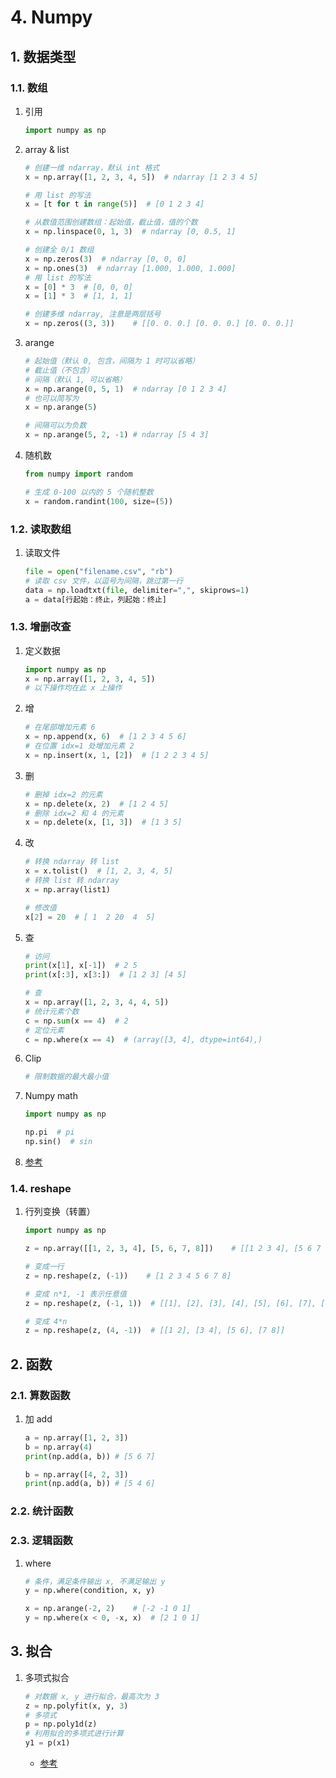 # 4. Numpy

## 1. 数据类型

### 1.1. 数组

1. 引用

    ```python
    import numpy as np
    ```

2. array & list

    ```python
    # 创建一维 ndarray，默认 int 格式
    x = np.array([1, 2, 3, 4, 5])  # ndarray [1 2 3 4 5]

    # 用 list 的写法
    x = [t for t in range(5)]  # [0 1 2 3 4]

    # 从数值范围创建数组：起始值，截止值，值的个数
    x = np.linspace(0, 1, 3)  # ndarray [0, 0.5, 1]

    # 创建全 0/1 数组
    x = np.zeros(3)  # ndarray [0, 0, 0]
    x = np.ones(3)  # ndarray [1.000, 1.000, 1.000]
    # 用 list 的写法
    x = [0] * 3  # [0, 0, 0]
    x = [1] * 3  # [1, 1, 1]
    ```

    ```python
    # 创建多维 ndarray, 注意是两层括号
    x = np.zeros((3, 3))    # [[0. 0. 0.] [0. 0. 0.] [0. 0. 0.]]
    
    ```

3. arange

    ```python
    # 起始值（默认 0, 包含，间隔为 1 时可以省略）
    # 截止值（不包含）
    # 间隔（默认 1, 可以省略）
    x = np.arange(0, 5, 1)  # ndarray [0 1 2 3 4]
    # 也可以简写为
    x = np.arange(5)

    # 间隔可以为负数
    x = np.arange(5, 2, -1) # ndarray [5 4 3]
    ```

4. 随机数

    ```python
    from numpy import random

    # 生成 0-100 以内的 5 个随机整数
    x = random.randint(100, size=(5))
    ```

### 1.2. 读取数组

1. 读取文件

    ```python
    file = open("filename.csv", "rb")
    # 读取 csv 文件，以逗号为间隔，跳过第一行
    data = np.loadtxt(file, delimiter=",", skiprows=1)
    a = data[行起始：终止，列起始：终止]
    ```

### 1.3. 增删改查

1. 定义数据

    ```python
    import numpy as np
    x = np.array([1, 2, 3, 4, 5])
    # 以下操作均在此 x 上操作
    ```

2. 增

    ```python
    # 在尾部增加元素 6
    x = np.append(x, 6)  # [1 2 3 4 5 6]
    # 在位置 idx=1 处增加元素 2
    x = np.insert(x, 1, [2])  # [1 2 2 3 4 5]
    ```

3. 删

    ```python
    # 删掉 idx=2 的元素
    x = np.delete(x, 2)  # [1 2 4 5]
    # 删除 idx=2 和 4 的元素
    x = np.delete(x, [1, 3])  # [1 3 5]
    ```

4. 改

    ```python
    # 转换 ndarray 转 list
    x = x.tolist()  # [1, 2, 3, 4, 5]
    # 转换 list 转 ndarray
    x = np.array(list1)

    # 修改值
    x[2] = 20  # [ 1  2 20  4  5]
    ```

5. 查

    ```python
    # 访问
    print(x[1], x[-1])  # 2 5
    print(x[:3], x[3:])  # [1 2 3] [4 5]

    # 查
    x = np.array([1, 2, 3, 4, 4, 5])
    # 统计元素个数
    c = np.sum(x == 4)  # 2
    # 定位元素
    c = np.where(x == 4)  # (array([3, 4], dtype=int64),)
    ```

6. Clip

    ```python
    # 限制数据的最大最小值
    ```

7. Numpy math

    ```python
    import numpy as np

    np.pi  # pi
    np.sin()  # sin
    ```

8. [参考](https://blog.csdn.net/Tyro_java/article/details/81052638)

### 1.4. reshape

1. 行列变换（转置）

    ```python
    import numpy as np

    z = np.array([[1, 2, 3, 4], [5, 6, 7, 8]])    # [[1 2 3 4], [5 6 7 8]]

    # 变成一行
    z = np.reshape(z, (-1))    # [1 2 3 4 5 6 7 8]

    # 变成 n*1, -1 表示任意值
    z = np.reshape(z, (-1, 1))  # [[1], [2], [3], [4], [5], [6], [7], [8]]

    # 变成 4*n
    z = np.reshape(z, (4, -1))  # [[1 2], [3 4], [5 6], [7 8]]

    ```

## 2. 函数

### 2.1. 算数函数

1. 加 add

    ```python
    a = np.array([1, 2, 3])
    b = np.array(4)
    print(np.add(a, b)) # [5 6 7]

    b = np.array([4, 2, 3])
    print(np.add(a, b)) # [5 4 6]
    ```

### 2.2. 统计函数

### 2.3. 逻辑函数

1. where

    ```python
    # 条件，满足条件输出 x, 不满足输出 y
    y = np.where(condition, x, y)
    ```

    ```python
    x = np.arange(-2, 2)    # [-2 -1 0 1]
    y = np.where(x < 0, -x, x)  # [2 1 0 1]
    ```

## 3. 拟合

1. 多项式拟合

    ```python
    # 对数据 x, y 进行拟合，最高次为 3
    z = np.polyfit(x, y, 3)
    # 多项式
    p = np.poly1d(z)
    # 利用拟合的多项式进行计算
    y1 = p(x1)
    ```

    - [参考](https://blog.csdn.net/qq_38410730/article/details/105093434)
